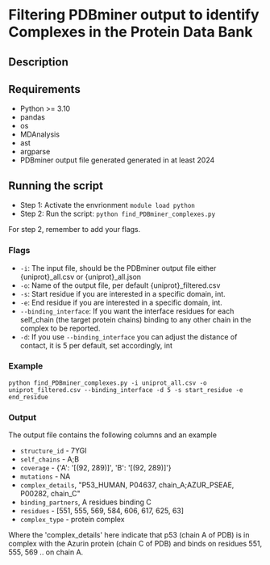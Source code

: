 # Filtering PDBminer output to identify Complexes in the Protein Data Bank

## Description

## Requirements
- Python >= 3.10
- pandas
- os
- MDAnalysis
- ast
- argparse
- PDBminer output file generated generated in at least 2024

## Running the script

- Step 1: Activate the envrionment `module load python`
- Step 2: Run the script: `python find_PDBminer_complexes.py`

For step 2, remember to add your flags.

### Flags 

- `-i`: The input file, should be the PDBminer output file either {uniprot}_all.csv or {uniprot}_all.json
- `-o`: Name of the output file, per default {uniprot}_filtered.csv
- `-s`: Start residue if you are interested in a specific domain, int. 
- `-e`: End residue if you are interested in a specific domain, int. 
- `--binding_interface`: If you want the interface residues for each self_chain (the target protein chains) binding to any other chain in the complex to be reported. 
- `-d`: If you use `--binding_interface` you can adjust the distance of contact, it is 5 per default, set accordingly, int

### Example
`python find_PDBminer_complexes.py -i uniprot_all.csv -o uniprot_filtered.csv --binding_interface -d 5 -s start_residue -e end_residue`

### Output
The output file contains the following columns and an example
- `structure_id` - 7YGI
- `self_chains` - A;B
- `coverage` - {'A': '[(92, 289)]', 'B': '[(92, 289)]'}
- `mutations` - NA
- `complex_details`, "P53_HUMAN, P04637, chain_A;AZUR_PSEAE, P00282, chain_C"
- `binding_partners`, A residues binding C
- `residues` - [551, 555, 569, 584, 606, 617, 625, 63]
- `complex_type` - protein complex

Where the 'complex_details' here indicate that p53 (chain A of PDB) is in complex with the Azurin protein (chain C of PDB) and binds on 
residues 551, 555, 569 .. on chain A. 

